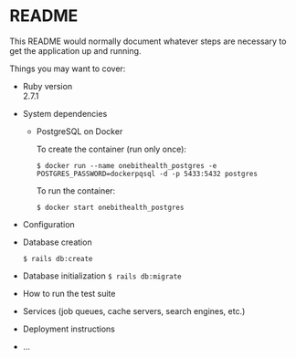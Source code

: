 # README

This README would normally document whatever steps are necessary to get the
application up and running.

Things you may want to cover:

* Ruby version  
  2.7.1

* System dependencies

  - PostgreSQL on Docker  

    To create the container (run only once):  

      `$ docker run --name onebithealth_postgres -e POSTGRES_PASSWORD=dockerpqsql -d -p 5433:5432 postgres`

    To run the container:  

      `$ docker start onebithealth_postgres`

* Configuration

* Database creation  

    `$ rails db:create`

* Database initialization
  `$ rails db:migrate`

* How to run the test suite

* Services (job queues, cache servers, search engines, etc.)

* Deployment instructions

* ...
